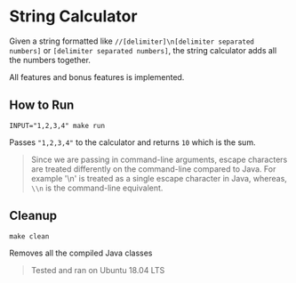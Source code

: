 # String Calculator 
Given a string formatted like `//[delimiter]\n[delimiter separated numbers]` or `[delimiter separated numbers]`,
the string calculator adds all the numbers together.

All features and bonus features is implemented.

## How to Run
`INPUT="1,2,3,4" make run`

Passes `"1,2,3,4"` to the calculator and returns `10` which is the sum.

> Since we are passing in command-line arguments, escape characters are treated differently on the command-line compared
> to Java. For example '\n' is treated as a single escape character in Java, whereas, `\\n` is the command-line equivalent.


## Cleanup 

`make clean`

Removes all the compiled Java classes


> Tested and ran on Ubuntu 18.04 LTS
